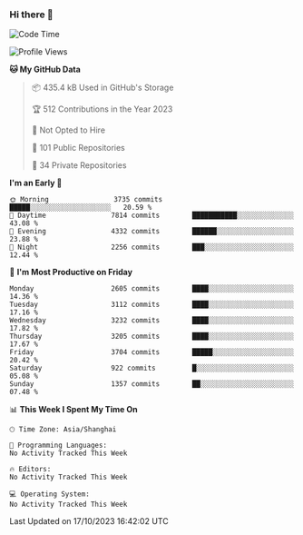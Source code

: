 ### Hi there 👋

<!--
**qbosen/qbosen** is a ✨ _special_ ✨ repository because its `README.md` (this file) appears on your GitHub profile.

Here are some ideas to get you started:

- 🔭 I’m currently working on ...
- 🌱 I’m currently learning ...
- 👯 I’m looking to collaborate on ...
- 🤔 I’m looking for help with ...
- 💬 Ask me about ...
- 📫 How to reach me: ...
- 😄 Pronouns: ...
- ⚡ Fun fact: ...
-->

<!--START_SECTION:waka-->
![Code Time](http://img.shields.io/badge/Code%20Time-2%2C111%20hrs%2036%20mins-blue)

![Profile Views](http://img.shields.io/badge/Profile%20Views-0-blue)

**🐱 My GitHub Data** 

> 📦 435.4 kB Used in GitHub's Storage 
 > 
> 🏆 512 Contributions in the Year 2023
 > 
> 🚫 Not Opted to Hire
 > 
> 📜 101 Public Repositories 
 > 
> 🔑 34 Private Repositories 
 > 
**I'm an Early 🐤** 

```text
🌞 Morning                3735 commits        █████░░░░░░░░░░░░░░░░░░░░   20.59 % 
🌆 Daytime                7814 commits        ███████████░░░░░░░░░░░░░░   43.08 % 
🌃 Evening                4332 commits        ██████░░░░░░░░░░░░░░░░░░░   23.88 % 
🌙 Night                  2256 commits        ███░░░░░░░░░░░░░░░░░░░░░░   12.44 % 
```
📅 **I'm Most Productive on Friday** 

```text
Monday                   2605 commits        ████░░░░░░░░░░░░░░░░░░░░░   14.36 % 
Tuesday                  3112 commits        ████░░░░░░░░░░░░░░░░░░░░░   17.16 % 
Wednesday                3232 commits        ████░░░░░░░░░░░░░░░░░░░░░   17.82 % 
Thursday                 3205 commits        ████░░░░░░░░░░░░░░░░░░░░░   17.67 % 
Friday                   3704 commits        █████░░░░░░░░░░░░░░░░░░░░   20.42 % 
Saturday                 922 commits         █░░░░░░░░░░░░░░░░░░░░░░░░   05.08 % 
Sunday                   1357 commits        ██░░░░░░░░░░░░░░░░░░░░░░░   07.48 % 
```


📊 **This Week I Spent My Time On** 

```text
🕑︎ Time Zone: Asia/Shanghai

💬 Programming Languages: 
No Activity Tracked This Week

🔥 Editors: 
No Activity Tracked This Week

💻 Operating System: 
No Activity Tracked This Week
```


 Last Updated on 17/10/2023 16:42:02 UTC
<!--END_SECTION:waka-->

